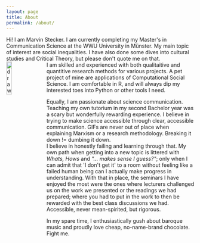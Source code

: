 ```yaml
---
layout: page
title: About
permalink: /about/
---
```


Hi! I am Marvin Stecker. I am currently completing my Master's in Communication Science at the WWU University in Münster. My main topic of interest are social inequalities. I have also done some dives into cultural studies and Critical Theory, but please don't quote me on that.    
<img src="https://media.giphy.com/media/BgBf6pW9qOgQU/giphy.gif" alt="drawing" align="left" width="15%" style="padding-right: 1%; min-width: 100px"/> 
I am skilled and experienced with both qualitaitive and quantitive research methods for various projects. A pet project of mine are applications of Computational Social Science. I am comfortable in R, and will always dip my interested toes into Python or other tools I need.

Equally, I am passionate about science communication. Teaching my own tutorium in my second Bachelor year was a scary but wonderfully rewarding experience. I believe in trying to make science accessible through clear, accessible communication. GIFs are never out of place when explaining Marxism or a research methodology. Breaking it down != dumbing it down.  
I believe in honestly failing and learning through that. My own path when getting into a new topic is littered with <i>Whats, Hows</i> and <i>"... makes sense I guess?"</i>; only when I can admit that 'I don't get it' to a room without feeling like a failed human being can I actually make progress in understanding.
With that in place, the seminars I have enjoyed the most were the ones where lecturers challenged us on the work we presented or the readings we had prepared; where you had to put in the work to then be rewarded with the best class discussions we had. Accessible, never mean-spirited, but rigorous.

In my spare time, I enthusiastically gush about baroque music and proudly love cheap, no-name-brand chocolate. Fight me.



[jekyll-organization]: https://github.com/jekyll
